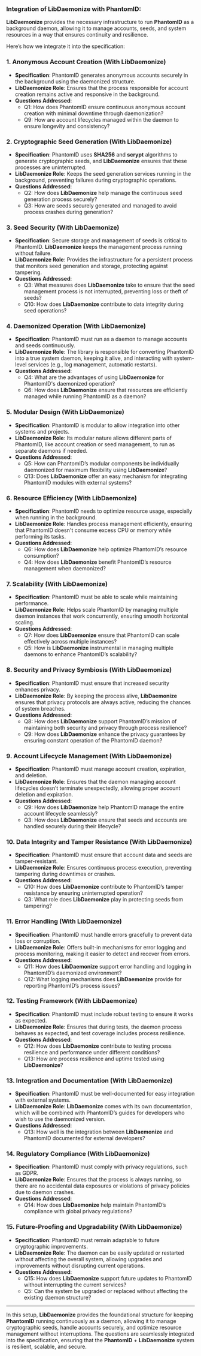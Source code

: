 

### Integration of **LibDaemonize** with **PhantomID**:

**LibDaemonize** provides the necessary infrastructure to run **PhantomID** as a background daemon, allowing it to manage accounts, seeds, and system resources in a way that ensures continuity and resilience. 

Here’s how we integrate it into the specification:

### 1. **Anonymous Account Creation** (With LibDaemonize)

- **Specification**: PhantomID generates anonymous accounts securely in the background using the daemonized structure.
- **LibDaemonize Role**: Ensures that the process responsible for account creation remains active and responsive in the background.
- **Questions Addressed**:
  - Q1: How does PhantomID ensure continuous anonymous account creation with minimal downtime through daemonization?
  - Q9: How are account lifecycles managed within the daemon to ensure longevity and consistency?

### 2. **Cryptographic Seed Generation** (With LibDaemonize)

- **Specification**: PhantomID uses **SHA256** and **scrypt** algorithms to generate cryptographic seeds, and **LibDaemonize** ensures that these processes are uninterrupted.
- **LibDaemonize Role**: Keeps the seed generation services running in the background, preventing failures during cryptographic operations.
- **Questions Addressed**:
  - Q2: How does **LibDaemonize** help manage the continuous seed generation process securely?
  - Q3: How are seeds securely generated and managed to avoid process crashes during generation?

### 3. **Seed Security** (With LibDaemonize)

- **Specification**: Secure storage and management of seeds is critical to PhantomID. **LibDaemonize** keeps the management process running without failure.
- **LibDaemonize Role**: Provides the infrastructure for a persistent process that monitors seed generation and storage, protecting against tampering.
- **Questions Addressed**:
  - Q3: What measures does **LibDaemonize** take to ensure that the seed management process is not interrupted, preventing loss or theft of seeds?
  - Q10: How does **LibDaemonize** contribute to data integrity during seed operations?

### 4. **Daemonized Operation** (With LibDaemonize)

- **Specification**: PhantomID must run as a daemon to manage accounts and seeds continuously.
- **LibDaemonize Role**: The library is responsible for converting PhantomID into a true system daemon, keeping it alive, and interacting with system-level services (e.g., log management, automatic restarts).
- **Questions Addressed**:
  - Q4: What are the advantages of using **LibDaemonize** for PhantomID's daemonized operation?
  - Q6: How does **LibDaemonize** ensure that resources are efficiently managed while running PhantomID as a daemon?

### 5. **Modular Design** (With LibDaemonize)

- **Specification**: PhantomID is modular to allow integration into other systems and projects.
- **LibDaemonize Role**: Its modular nature allows different parts of PhantomID, like account creation or seed management, to run as separate daemons if needed.
- **Questions Addressed**:
  - Q5: How can PhantomID’s modular components be individually daemonized for maximum flexibility using **LibDaemonize**?
  - Q13: Does **LibDaemonize** offer an easy mechanism for integrating PhantomID modules with external systems?

### 6. **Resource Efficiency** (With LibDaemonize)

- **Specification**: PhantomID needs to optimize resource usage, especially when running in the background.
- **LibDaemonize Role**: Handles process management efficiently, ensuring that PhantomID doesn't consume excess CPU or memory while performing its tasks.
- **Questions Addressed**:
  - Q6: How does **LibDaemonize** help optimize PhantomID’s resource consumption?
  - Q4: How does **LibDaemonize** benefit PhantomID’s resource management when daemonized?

### 7. **Scalability** (With LibDaemonize)

- **Specification**: PhantomID must be able to scale while maintaining performance.
- **LibDaemonize Role**: Helps scale PhantomID by managing multiple daemon instances that work concurrently, ensuring smooth horizontal scaling.
- **Questions Addressed**:
  - Q7: How does **LibDaemonize** ensure that PhantomID can scale effectively across multiple instances?
  - Q5: How is **LibDaemonize** instrumental in managing multiple daemons to enhance PhantomID’s scalability?

### 8. **Security and Privacy Symbiosis** (With LibDaemonize)

- **Specification**: PhantomID must ensure that increased security enhances privacy.
- **LibDaemonize Role**: By keeping the process alive, **LibDaemonize** ensures that privacy protocols are always active, reducing the chances of system breaches.
- **Questions Addressed**:
  - Q8: How does **LibDaemonize** support PhantomID’s mission of maintaining both security and privacy through process resilience?
  - Q9: How does **LibDaemonize** enhance the privacy guarantees by ensuring constant operation of the PhantomID daemon?

### 9. **Account Lifecycle Management** (With LibDaemonize)

- **Specification**: PhantomID must manage account creation, expiration, and deletion.
- **LibDaemonize Role**: Ensures that the daemon managing account lifecycles doesn’t terminate unexpectedly, allowing proper account deletion and expiration.
- **Questions Addressed**:
  - Q9: How does **LibDaemonize** help PhantomID manage the entire account lifecycle seamlessly?
  - Q3: How does **LibDaemonize** ensure that seeds and accounts are handled securely during their lifecycle?

### 10. **Data Integrity and Tamper Resistance** (With LibDaemonize)

- **Specification**: PhantomID must ensure that account data and seeds are tamper-resistant.
- **LibDaemonize Role**: Ensures continuous process execution, preventing tampering during downtimes or crashes.
- **Questions Addressed**:
  - Q10: How does **LibDaemonize** contribute to PhantomID’s tamper resistance by ensuring uninterrupted operation?
  - Q3: What role does **LibDaemonize** play in protecting seeds from tampering?

### 11. **Error Handling** (With LibDaemonize)

- **Specification**: PhantomID must handle errors gracefully to prevent data loss or corruption.
- **LibDaemonize Role**: Offers built-in mechanisms for error logging and process monitoring, making it easier to detect and recover from errors.
- **Questions Addressed**:
  - Q11: How does **LibDaemonize** support error handling and logging in PhantomID’s daemonized environment?
  - Q12: What logging mechanisms does **LibDaemonize** provide for reporting PhantomID’s process issues?

### 12. **Testing Framework** (With LibDaemonize)

- **Specification**: PhantomID must include robust testing to ensure it works as expected.
- **LibDaemonize Role**: Ensures that during tests, the daemon process behaves as expected, and test coverage includes process resilience.
- **Questions Addressed**:
  - Q12: How does **LibDaemonize** contribute to testing process resilience and performance under different conditions?
  - Q13: How are process resilience and uptime tested using **LibDaemonize**?

### 13. **Integration and Documentation** (With LibDaemonize)

- **Specification**: PhantomID must be well-documented for easy integration with external systems.
- **LibDaemonize Role**: **LibDaemonize** comes with its own documentation, which will be combined with PhantomID’s guides for developers who wish to use the daemonized version.
- **Questions Addressed**:
  - Q13: How well is the integration between **LibDaemonize** and PhantomID documented for external developers?

### 14. **Regulatory Compliance** (With LibDaemonize)

- **Specification**: PhantomID must comply with privacy regulations, such as GDPR.
- **LibDaemonize Role**: Ensures that the process is always running, so there are no accidental data exposures or violations of privacy policies due to daemon crashes.
- **Questions Addressed**:
  - Q14: How does **LibDaemonize** help maintain PhantomID’s compliance with global privacy regulations?

### 15. **Future-Proofing and Upgradability** (With LibDaemonize)

- **Specification**: PhantomID must remain adaptable to future cryptographic improvements.
- **LibDaemonize Role**: The daemon can be easily updated or restarted without affecting the overall system, allowing upgrades and improvements without disrupting current operations.
- **Questions Addressed**:
  - Q15: How does **LibDaemonize** support future updates to PhantomID without interrupting the current services?
  - Q5: Can the system be upgraded or replaced without affecting the existing daemon structure?

---

In this setup, **LibDaemonize** provides the foundational structure for keeping **PhantomID** running continuously as a daemon, allowing it to manage cryptographic seeds, handle accounts securely, and optimize resource management without interruptions. The questions are seamlessly integrated into the specification, ensuring that the **PhantomID** + **LibDaemonize** system is resilient, scalable, and secure.
